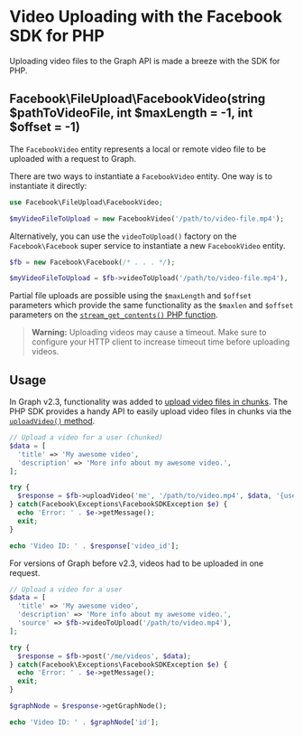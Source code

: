 # Video Uploading with the Facebook SDK for PHP

Uploading video files to the Graph API is made a breeze with the SDK for PHP.

## Facebook\FileUpload\FacebookVideo(string $pathToVideoFile, int $maxLength = -1, int $offset = -1)

The `FacebookVideo` entity represents a local or remote video file to be uploaded with a request to Graph.

There are two ways to instantiate a `FacebookVideo` entity. One way is to instantiate it directly:

```php
use Facebook\FileUpload\FacebookVideo;

$myVideoFileToUpload = new FacebookVideo('/path/to/video-file.mp4');
```

Alternatively, you can use the `videoToUpload()` factory on the `Facebook\Facebook` super service to instantiate a new `FacebookVideo` entity.

```php
$fb = new Facebook\Facebook(/* . . . */);

$myVideoFileToUpload = $fb->videoToUpload('/path/to/video-file.mp4'),
```

Partial file uploads are possible using the `$maxLength` and `$offset` parameters which provide the same functionality as the `$maxlen` and `$offset` parameters on the [`stream_get_contents()` PHP function](http://php.net/stream_get_contents).

> **Warning:** Uploading videos may cause a timeout. Make sure to configure your HTTP client to increase timeout time before uploading videos.

## Usage

In Graph v2.3, functionality was added to [upload video files in chunks](https://developers.facebook.com/docs/graph-api/video-uploads#resumable). The PHP SDK provides a handy API to easily upload video files in chunks via the [`uploadVideo()` method](Facebook.md#uploadvideo).

```php
// Upload a video for a user (chunked)
$data = [
  'title' => 'My awesome video',
  'description' => 'More info about my awesome video.',
];

try {
  $response = $fb->uploadVideo('me', '/path/to/video.mp4', $data, '{user-access-token}');
} catch(Facebook\Exceptions\FacebookSDKException $e) {
  echo 'Error: ' . $e->getMessage();
  exit;
}

echo 'Video ID: ' . $response['video_id'];
```

For versions of Graph before v2.3, videos had to be uploaded in one request.

```php
// Upload a video for a user
$data = [
  'title' => 'My awesome video',
  'description' => 'More info about my awesome video.',
  'source' => $fb->videoToUpload('/path/to/video.mp4'),
];

try {
  $response = $fb->post('/me/videos', $data);
} catch(Facebook\Exceptions\FacebookSDKException $e) {
  echo 'Error: ' . $e->getMessage();
  exit;
}

$graphNode = $response->getGraphNode();

echo 'Video ID: ' . $graphNode['id'];
```
